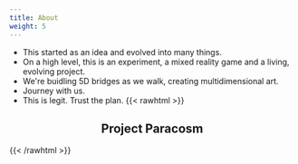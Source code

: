 ```yaml
---
title: About
weight: 5
---
```



* This started as an idea and evolved into many things.
* On a high level, this is an experiment, a mixed reality game and a living, evolving project.
* We're buidling 5D bridges as we walk, creating multidimensional art.
* Journey with us.
* This is legit. Trust the plan.
{{< rawhtml >}}
<h2 style="text-align: center;">Project Paracosm</h2>
{{< /rawhtml >}}
